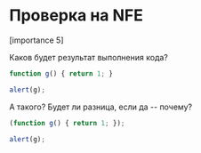 # Проверка на NFE

[importance 5]

Каков будет результат выполнения кода?

```js
function g() { return 1; }

alert(g);
```

А такого? Будет ли разница, если да -- почему?

```js
(function g() { return 1; });

alert(g);
```


